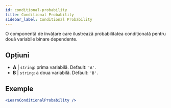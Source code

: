 ```yaml
---
id: conditional-probability
title: Conditional Probability
sidebar_label: Conditional Probability
---
```


O componentă de învățare care ilustrează probabilitatea condiționată pentru două variabile binare dependente.

## Opțiuni

* __A__ | `string`: prima variabilă. Default: `'A'`.
* __B__ | `string`: a doua variabilă. Default: `'B'`.


## Exemple

```jsx live
<LearnConditionalProbability />
```

